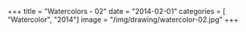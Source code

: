 +++
title = "Watercolors - 02"
date = "2014-02-01"
categories = [ "Watercolor", "2014"]
image = "/img/drawing/watercolor-02.jpg"
+++

